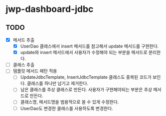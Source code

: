 # jwp-dashboard-jdbc

## TODO
- [x] 메서드 추출
  - [x] UserDao 클래스에서 insert 메서드를 참고해서 update 메서드를 구현한다.
  - [x] update와 insert 메서드에서 사용자가 수정해야 되는 부분을 메서드로 분리한다.
- [ ] 클래스 추출
- [ ] 템플릿 메서드 패턴 적용
  - [ ] UpdateJdbcTemplate, InsertJdbcTemplate 클래스도 중복된 코드가 보인다. 클래스를 하나만 남기고 제거한다.
  - [ ] 남은 클래스를 추상 클래스로 만든다. 사용자가 구현해야되는 부분은 추상 메서드로 만든다.
  - [ ] 클래스명, 메서드명을 범용적으로 쓸 수 있게 수정한다.
  - [ ] UserDao도 변경한 클래스를 사용하도록 변경한다.

